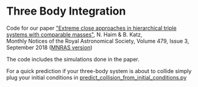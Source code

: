 # Three Body Integration

Code for our paper ["Extreme close approaches in hierarchical triple systems with comparable masses"](https://arxiv.org/abs/1803.10249), N. Haim & B. Katz,  
Monthly Notices of the Royal Astronomical Society, Volume 479, Issue 3, September 2018 ([MNRAS version](https://academic.oup.com/mnras/article/479/3/3155/5039666))

The code includes the simulations done in the paper.

For a quick prediction if your three-body system is about to collide simply plug your initial conditions 
in [predict_collision_from_initial_conditions.py](https://github.com/nivha/three_body_integration/blob/master/predict_collision_from_initial_conditions.py)
